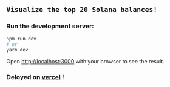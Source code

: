## ```Visualize the top 20 Solana balances!```

### Run the development server:

```bash
npm run dev
# or
yarn dev
```

Open [http://localhost:3000](http://localhost:3000) with your browser to see the result.

### Deloyed on [vercel](https://solana-gold.vercel.app/) !
